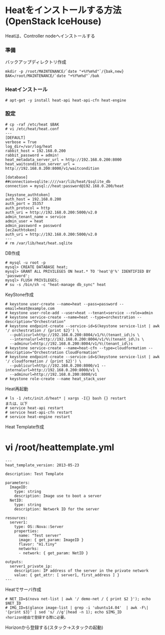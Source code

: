 <!--
************************************************************
OpenStack IceHouse(Heat)をUbuntu14.04(x86_64)へインストールする手順
参照元: http://docs.openstack.org/icehouse/install-guide/install/apt/content/heat-install.html
Copyright (c) Takehiko OGASAWARA 2014 All Rights Reserved.
************************************************************
-->

# Heatをインストールする方法(OpenStack IceHouse)
Heatは、Controller nodeへインストールする

### 準備
バックアップディレクトリ作成
```
mkdir -p /root/MAINTENANCE/`date "+%Y%m%d"`/{bak,new}
BAK=/root/MAINTENANCE/`date "+%Y%m%d"`/bak
```

### Heatインストール
```
# apt-get -y install heat-api heat-api-cfn heat-engine
```

### 設定
```
# cp -raf /etc/heat $BAK
# vi /etc/heat/heat.conf
---
[DEFAULT]
verbose = True
log_dir=/var/log/heat
rabbit_host = 192.168.0.200
rabbit_password = admin!
heat_metadata_server_url = http://192.168.0.200:8000
heat_waitcondition_server_url = http://192.168.0.200:8000/v1/waitcondition

[database]
##connection=sqlite:////var/lib/heat/$sqlite_db
connection = mysql://heat:password@192.168.0.200/heat

[keystone_authtoken]
auth_host = 192.168.0.200
auth_port = 35357
auth_protocol = http
auth_uri = http://192.168.0.200:5000/v2.0
admin_tenant_name = service
admin_user = heat
admin_password = password
[ec2authtoken]
auth_uri = http://192.168.0.200:5000/v2.0
---
# rm /var/lib/heat/heat.sqlite
```

DB作成
```
# mysql -u root -p
mysql> CREATE DATABASE heat;
mysql> GRANT ALL PRIVILEGES ON heat.* TO 'heat'@'%' IDENTIFIED BY 'password';
mysql> FLUSH PRIVILEGES;
# su -s /bin/sh -c "heat-manage db_sync" heat

```

KeyStone作成
```
# keystone user-create --name=heat --pass=password --email=heat@example.com
# keystone user-role-add --user=heat --tenant=service --role=admin
# keystone service-create --name=heat --type=orchestration --description="Orchestration"
# keystone endpoint-create --service-id=$(keystone service-list | awk '/ orchestration / {print $2}') \
  --publicurl=http://192.168.0.200:8004/v1/%\(tenant_id\)s \
  --internalurl=http://192.168.0.200:8004/v1/%\(tenant_id\)s \
  --adminurl=http://192.168.0.200:8004/v1/%\(tenant_id\)s
# keystone service-create --name=heat-cfn --type=cloudformation --description="Orchestration CloudFormation"
# keystone endpoint-create --service-id=$(keystone service-list | awk '/ cloudformation / {print $2}') \
  --publicurl=http://192.168.0.200:8000/v1 --internalurl=http://192.168.0.200:8000/v1 \
  --adminurl=http://192.168.0.200:8000/v1
# keystone role-create --name heat_stack_user
```

Heat再起動
```
# ls -1 /etc/init.d/heat* | xargs -I{} bash {} restart
または、以下
# service heat-api restart
# service heat-api-cfn restart
# service heat-engine restart
```

Heat Template作成
# vi /root/heattemplate.yml
```
---
heat_template_version: 2013-05-23

description: Test Template

parameters:
  ImageID:
    type: string
    description: Image use to boot a server
  NetID:
    type: string
    description: Network ID for the server

resources:
  server1:
    type: OS::Nova::Server
    properties:
      name: "Test server"
      image: { get_param: ImageID }
      flavor: "m1.tiny"
      networks:
      - network: { get_param: NetID }

outputs:
  server1_private_ip:
    description: IP address of the server in the private network
    value: { get_attr: [ server1, first_address ] }
---
```
Heatでサーバ作成
```
# NET_ID=$(nova net-list | awk '/ demo-net / { print $2 }'); echo $NET_ID
# IMG_ID=$(glance image-list | grep -i 'ubuntu14.04'  | awk -F\| '{print $3}' | sed 's/ //g'|head -n 1); echo $IMG_ID
↑horizon経由で登録する際に必要。
```
Horizonから登録する(スタック→スタックの起動)
